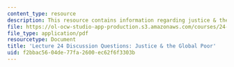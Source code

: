 ```yaml
---
content_type: resource
description: This resource contains information regarding justice & the global poor.
file: https://ol-ocw-studio-app-production.s3.amazonaws.com/courses/24-04j-justice-spring-2012/f2bbac5604de77fa2600ec62f6f3303b_MIT24_04JS12_disc24.pdf
file_type: application/pdf
resourcetype: Document
title: 'Lecture 24 Discussion Questions: Justice & the Global Poor'
uid: f2bbac56-04de-77fa-2600-ec62f6f3303b
---
```

